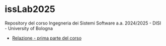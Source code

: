 # issLab2025
Repository del corso Ingegneria dei Sistemi Software a.a. 2024/2025 - DISI - University of Bologna
* [Relazione - prima parte del corso]()
